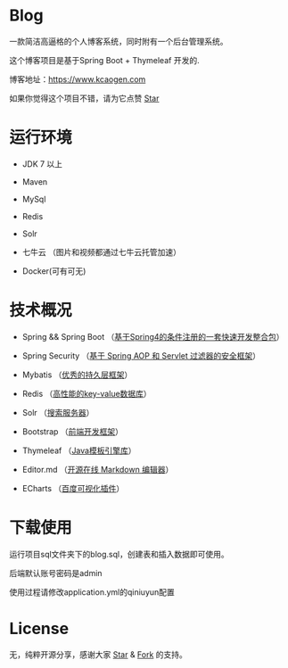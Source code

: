 # Blog

一款简洁高逼格的个人博客系统，同时附有一个后台管理系统。

这个博客项目是基于Spring Boot + Thymeleaf 开发的.

博客地址：https://www.kcaogen.com

如果你觉得这个项目不错，请为它点赞  [Star](https://github.com/IsResultXaL/blog/stargazers "Star")

# 运行环境

- JDK 7 以上

- Maven

- MySql

- Redis

- Solr

- 七牛云 （图片和视频都通过七牛云托管加速）

- Docker(可有可无)

# 技术概况

- Spring && Spring Boot （[基于Spring4的条件注册的一套快速开发整合包](https://qbgbook.gitbooks.io/spring-boot-reference-guide-zh/II.%20Getting%20started/8.%20Introducing%20Spring%20Boot.html "基于Spring4的条件注册的一套快速开发整合包")）

- Spring Security （[基于 Spring AOP 和 Servlet 过滤器的安全框架](https://vincentmi.gitbooks.io/spring-security-reference-zh/content/1_introduction.html "基于 Spring AOP 和 Servlet 过滤器的安全框架")）

- Mybatis （[优秀的持久层框架](http://www.mybatis.org/mybatis-3/zh/ "优秀的持久层框架")）
  
- Redis （[高性能的key-value数据库](http://www.redis.cn/documentation.html "高性能的key-value数据库")）

- Solr （[搜索服务器](https://www.gitbook.com/book/xiaoxing598/apache-solr-reference-guide/details "搜索服务器")）

- Bootstrap （[前端开发框架](http://v3.bootcss.com/getting-started/ "前端开发框架")）

- Thymeleaf （[Java模板引擎库](http://www.jianshu.com/p/ee177796702e "Java模板引擎库")）

- Editor.md （[开源在线 Markdown 编辑器](https://pandao.github.io/editor.md/ "开源在线 Markdown 编辑器")）

- ECharts （[百度可视化插件](http://echarts.baidu.com/ "百度可视化插件")）

# 下载使用

运行项目sql文件夹下的blog.sql，创建表和插入数据即可使用。

后端默认账号密码是admin

使用过程请修改application.yml的qiniuyun配置

# License

无，纯粹开源分享，感谢大家 [Star](https://github.com/IsResultXaL/blog/stargazers "Star") & [Fork](https://github.com/IsResultXaL/blog/network/members "Fork") 的支持。
